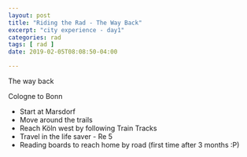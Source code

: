 ```yaml
---
layout: post
title: "Riding the Rad - The Way Back"
excerpt: "city experience - day1"
categories: rad
tags: [ rad ]
date: 2019-02-05T08:08:50-04:00

---
```


The way back

Cologne to Bonn

* Start at Marsdorf
* Move around the trails
* Reach Köln west by following Train Tracks
* Travel in the life saver - Re 5
* Reading boards to reach home by road (first time after 3 months :P)
